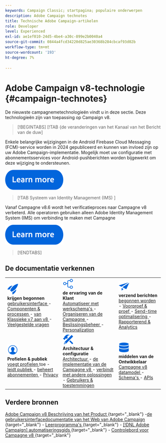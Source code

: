 ```yaml
---
keywords: Campaign Classic; startpagina; populaire onderwerpen
description: Adobe Campaign technotes
title: Technische Adobe Campaign-artikelen
role: Developer
level: Experienced
exl-id: ae1ef010-24d5-4be4-a30c-899e2b0040a4
source-git-commit: 0844a4fcd34220d825ae30368b284cbcaf93d02b
workflow-type: tm+mt
source-wordcount: '193'
ht-degree: 7%

---
```


# Adobe Campaign v8-technologie {#campaign-technotes}

De nieuwste campagnemetechnologieën vindt u in deze sectie. Deze technologieën zijn van toepassing op Campaign v8.

>[!BEGINTABS]
>[!TAB &lbrace;de veranderingen van het Kanaal van het Bericht van de duw]  

Enkele belangrijke wijzigingen in de Android Firebase Cloud Messaging (FCM)-service worden in 2024 gepubliceerd en kunnen van invloed zijn op uw Adobe Campaign-implementatie. Mogelijk moet uw configuratie met abonnementsservices voor Android-pushberichten worden bijgewerkt om deze wijziging te ondersteunen.


[![afbeelding](../v8//assets/do-not-localize/learn-more-button.svg)](upgrades/push-technote.md)


>[!TAB  Systeem van Identity Management (IMS) ]

Vanaf Campagne v8.6 wordt het verificatieproces naar Campagne v8 verbeterd. Alle operatoren gebruiken alleen Adobe Identity Management System (IMS) om verbinding te maken met Campagne

[![afbeelding](../v8/assets/do-not-localize/learn-more-button.svg)](upgrades/migrate-users-to-ims.md)

>[!ENDTABS]

## De documentatie verkennen

<table style="table-layout:auto">
  <tr style="border: 0;">
    <td>
      <img src="../v8/assets/do-not-localize/icon-start.svg" width="35px">
    <br/>
      <strong> krijgen begonnen </strong><br/> <a href="../v8/start/campaign-ui.md"> gebruikersinterface </a> - <a href="../v8/start/ac-components.md"> Componenten &amp; processen </a> - <a href="../v8/start/v7-to-v8.md"> van Klassieke v7 aan v8 </a> - <a href="../v8/start/campaign-faq.md"> Veelgestelde vragen </a>
    </td>
    <td>
      <img src="../v8/assets/do-not-localize/icon-experience.svg" width="35px">
    <br/>
      <strong> de ervaring van de Klant </strong><br/> <a href="../automation/workflow/about-workflows.md" target="_blank"> Automatiseer met werkschema's </a> - <a href="../automation/campaigns/set-up-campaigns.md" target="_blank"> Organiseren van de Campagne </a> - <a href="../v8/interaction/interaction.md"> Beslissingsbeheer </a> - <a href="../v8/send/personalize.md"> Personalization </a>
    </td>
    <td>
      <img src="../v8/assets/do-not-localize/icon-send.svg" width="35px">
    <br/>
      <strong> verzend berichten </strong><br/> <a href="../v8/start/create-message.md"> begonnen worden </a> - <a href="../v8/send/preview-and-proof.md"> Voorproef &amp; proef </a> - <a href="../v8/send/predictive.md"> Send-time optimalisering </a> - <a href="../v8/reporting/gs-reporting.md"> Rapporterend &amp; Analytics </a>
    </td>
  </tr>
  <tr style="border: 0;">
    <td>
      <img src="../v8/assets/do-not-localize/icon_profile-audience.svg" width="35px">
    <br/>
      <strong> Profielen &amp; publiek </strong><br/> <a href="../v8/audiences/create-profiles.md"> voegt profielen </a> toe - <a href="../v8/audiences/create-audiences.md"> leidt publiek </a> - <a href="../v8/start/subscriptions.md"> beheert abonnementen </a> - <a href="../v8/start/privacy.md"> Privacy </a>
    </td>
    <td>
      <img src="../v8/assets/do-not-localize/icon-configure.svg" width="35px">
    <br/>
      <strong> Architectuur &amp; configuratie </strong><br/> <a href="../v8/architecture/architecture.md"> Architectuur </a> - <a href="../v8/start/implement.md"> de implementatie van de Campagne v8 </a> - <a href="../v8/connect/integration.md"> verbindt met andere oplossingen </a> - <a href="../v8/start/gs-permissions.md"> Gebruikers &amp; toestemmingen </a>
    </td>
    <td>
      <img src="../v8/assets/do-not-localize/icon-dev.svg" width="35px">
    <br/>
      <strong> middelen van de Ontwikkelaar </strong><br/> <a href="../v8/dev/datamodel.md"> Campagne v8 datamodel </a> - <a href="../v8/dev/schemas.md"> Schema's </a> - <a href="../v8/dev/api.md"> APIs </a>
    </td>
  </tr>
</table>

## Verdere bronnen

[&#x200B; Adobe Campaign v8 Beschrijving van het Product &#x200B;](https://helpx.adobe.com/nl/legal/product-descriptions/adobe-campaign-managed-cloud-services.html){target="_blank"} - [&#x200B; de gebruikersinterfacedocumentatie van het Web van Adobe Campaign &#x200B;](https://experienceleague.adobe.com/docs/campaign-web/v8/campaign-web-home.html?lang=nl-NL){target="_blank"} - [&#x200B; Leerprogramma&#39;s &#x200B;](https://experienceleague.adobe.com/docs/campaign-learn/tutorials/overview.html?lang=nl-NL){target="_blank"} - [[!DNL Adobe Campaign]  automatiseringsgids &#x200B;](https://experienceleague.adobe.com/docs/campaign/automation/home.html?lang=nl-NL){target="_blank"} - [&#x200B; Controlebord voor Campagne v8 &#x200B;](https://experienceleague.adobe.com/docs/control-panel/using/discover-control-panel/key-features.html?lang=nl){target="_blank"}

